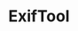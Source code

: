 ---
layout: post
categories: tools
title:  ExifTool
tool-url: https://exiftool.org/
maintenance-organization: Phil Harvey
capabilities: Identifies and extracts technical metadata.
formats: jpg,tiff,jp2,gif,bmp,png,psd,dng,wav,mp3,mp4,m4a,aiff,rm,ogg,flac,xml,html,pdf,doc
details: Exiftool is written in Perl. A windows executable is also provided. The Exiftool tool wrapper detects the operating system type and calls the appropriate version of the tool. The tab-delimited output is captured, converted to a simple XML structure, and then converted to FITS XML using xslt. xml/exiftool/exiftool_xslt_map.xml is used to determine which XSLT to apply for the given identified format.
# more-info: more information to described
more-info-url: https://exiftool.org/
---